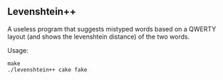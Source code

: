 Levenshtein++
-------------

A useless program that suggests mistyped words based on a QWERTY layout (and shows the levenshtein distance)
of the two words.

Usage:

    make
    ./levenshtein++ cake fake
